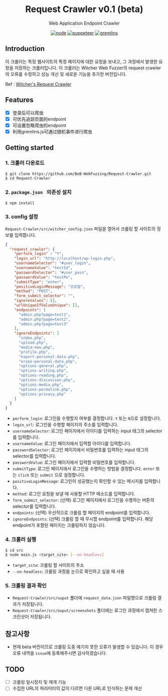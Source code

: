<div align="center">
    <h1>Request Crawler v0.1 (beta)</h1>
    <p>Web Application Endpoint Crawler</p>
</div>

<div align="center">
    <a href="https://nodejs.org/"><img src='https://img.shields.io/badge/node-18.15.0-blueviolet' alt="node"></a>
    <a href="https://pptr.dev/"><img src='https://img.shields.io/badge/puppeteer-21.3.8-brightgreen' alt="puppeteer"></a>
    <a href="https://github.com/marmelab/gremlins.js"><img src='https://img.shields.io/badge/gremlins-2.2.0-blue' alt="gremlins"></a>
</div>

## Introduction
이 크롤러는 특정 웹사이트의 특정 페이지에 대한 요청을 보내고, 그 과정에서 발생한 요청을 저장하는 크롤러입니다.
이 크롤러는 Witcher Web Fuzzer의 request crawler의 오류를 수정하고 성능 개선 및 새로운 기능을 추가한 버전입니다.

Ref : <a href="https://github.com/sefcom/Witcher/tree/master/base/helpers/request_crawler">Witcher's Request Crawler</a>

## Features
- [x] 登录后可以爬虫
- [x] 可优先追踪页面的endpoint
- [x] 可设置忽略爬虫的endpoint
- [x] 利用gremlins.js可通过随机事件进行爬虫

## Getting started
### 1. 크롤러 다운로드
```bash
$ git clone https://github.com/BoB-WebFuzzing/Request-Crawler.git
$ cd Request-Crawler
```
### 2. `package.json ` 의존성 설치
```bash
$ npm install
```
### 3. config 설정
`Request-Crawler/src/witcher_config.json` 파일을 열어서 크롤링 할 사이트의 정보를 입력합니다.
```json
{
  "request_crawler": {
    "perform_login" : "Y",
    "login_url": "http://localhost/wp-login.php",
    "usernameSelector": "#user_login",
    "usernameValue": "testId",
    "passwordSelector": "#user_pass",
    "passwordValue": "testPw",
    "submitType": "enter",
    "positiveLoginMessage": "프로필",
    "method": "POST",
    "form_submit_selector": "",
    "ignoreValues": [],
    "urlUniqueIfValueUnique": [],
    "endpoints": [
      "admin.php?page=test1",
      "admin.php?page=test2",
      "admin.php?page=test3"
    ],
    "ignoreEndpoints": [
      "index.php",
      "upload.php",
      "media-new.php",
      "profile.php",
      "export-personal-data.php",
      "erase-personal-data.php",
      "options-general.php",
      "options-writing.php",
      "options-reading.php",
      "options-discussion.php",
      "options-media.php",
      "options-permalink.php",
      "options-privacy.php"
    ]
  }
}
```
- `perform_login`: 로그인을 수행할지 여부를 결정합니다. `Y` 또는 `N`으로 설정합니다.
- `login_url`: 로그인을 수행할 페이지의 주소를 입력합니다.
- `usernameSelector`: 로그인 페이지에서 아이디를 입력하는 input 태그의 selector를 입력합니다.
- `usernameValue`: 로그인 페이지에서 입력할 아이디를 입력합니다.
- `passwordSelector`: 로그인 페이지에서 비밀번호를 입력하는 input 태그의 selector를 입력합니다.
- `passwordValue`: 로그인 페이지에서 입력할 비밀번호를 입력합니다.
- `submitType`: 로그인 페이지에서 로그인을 수행하는 방법을 결정합니다. `enter` 또는 `click` 또는 `submit` 으로 설정합니다.
- `positiveLoginMessage`: 로그인이 성공했는지 확인할 수 있는 메시지를 입력합니다.
- `method`: 로그인 요청을 보낼 때 사용할 HTTP 메소드를 입력합니다.
- `form_submit_selector`: (선택) 로그인 페이지에서 로그인을 수행하는 버튼의 selector를 입력합니다.
- `endpoints`: (선택) 우선적으로 크롤링 할 페이지의 endpoint를 입력합니다.
- `ignoreEndpoints`: (선택) 크롤링 할 때 무시할 endpoint를 입력합니다. 해당 endpoint가 포함된 페이지는 크롤링하지 않습니다.
### 4. 크롤러 실행
```bash
$ cd src
$ node main.js <target_site> [--no-headless]
```
- `target_site`: 크롤링 할 사이트의 주소
- `--no-headless`: 크롤링 과정을 눈으로 확인하고 싶을 때 사용
### 5. 크롤링 결과 확인
- `Request-Crawler/src/ouput` 폴더에 `request_data.json` 파일명으로 크롤링 결과가 저장됩니다.
- `Request-Crawler/src/ouput/screenshots` 폴더에는 로그인 과정에서 캡쳐한 스크린샷이 저장됩니다.

## 참고사항
- 현재 beta 버전이므로 크롤링 도중 예기치 못한 오류가 발생할 수 있습니다. 이 경우 오류 내역을 `issue`에 등록해주시면 감사하겠습니다.

## TODO
- [ ] 크롤링 일시정지 및 재개 기능
- [ ] 수집한 URL의 파라미터의 값이 다르면 다른 URL로 인식하는 문제 개선
